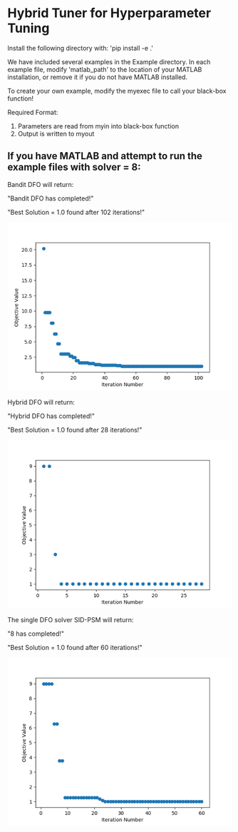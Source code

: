 # **Hybrid Tuner for Hyperparameter Tuning**

Install the following directory with:
'pip install -e .' 

We have included several examples in the Example directory.
In each example file, modify 'matlab_path' to the location of your MATLAB installation, or remove it if you do not have MATLAB installed.

To create your own example, modify the myexec file to call your black-box function!

Required Format:
1. Parameters are read from myin into black-box function
2. Output is written to myout

## **If you have MATLAB and attempt to run the example files with solver = 8:**

Bandit DFO will return:

"Bandit DFO has completed!"

"Best Solution = 1.0 found after 102 iterations!"

![Image from Bandit DFO run](/examples/BanditDFO/banditResults.png)

Hybrid DFO will return:

"Hybrid DFO has completed!"

"Best Solution = 1.0 found after 28 iterations!"

![Image from Hybrid DFO run](/examples/HybridDFO/hybridResults.png)

The single DFO solver SID-PSM will return:

"8 has completed!"

"Best Solution = 1.0 found after 60 iterations!"

![Image from HOPSPACK DFO run](/examples/SingleSolver/10Results.png)


